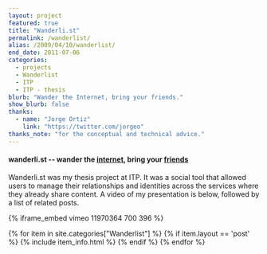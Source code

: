 ```yaml
---
layout: project
featured: true
title: "Wanderli.st"
permalink: /wanderlist/
alias: /2009/04/10/wanderlist/
end_date: 2011-07-06
categories:
  - projects
  - Wanderlist
  - ITP
  - ITP - thesis
blurb: "Wander the Internet, bring your friends."
show_blurb: false
thanks:
  - name: "Jorge Ortiz"
    link: "https://twitter.com/jorgeo"
thanks_note: "for the conceptual and technical advice."
---
```

#### wanderli.st -- wander the [internet][1], bring your [f][2][r][3][i][4][e][5][n][6][d][7][s][8]

Wanderli.st was my thesis project at ITP. It was a social tool that allowed users to manage their relationships and identities across the services where they already share content. A video of my presentation is below, followed by a list of related posts.

{% iframe_embed vimeo 11970364 700 396 %}

<div class="item-list">
{% for item in site.categories["Wanderlist"] %}
{% if item.layout == 'post' %}
{% include item_info.html %}
{% endif %}
{% endfor %}
</div>


 [1]: http://xkcd.com/256/
 [2]: http://www.facebook.com/home.php#/friends/
 [3]: http://twitter.com/following
 [4]: http://foursquare.com/manage_friends
 [5]: http://www.flickr.com/photos/friends/
 [6]: http://www.google.com/contacts
 [7]: http://www.linkedin.com/connections?trk=hb_side_cnts%20is
 [8]: https://github.com/